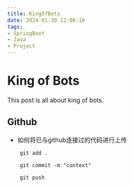 ```yaml
---
title: KingOfBots
date: 2024-01-30 12:08:10
tags:
- SpringBoot
- Java
- Project
---
```

# King of Bots
This post is all about king of bots.
## Github
- 如何将已与github连接过的代码进行上传

```shell
    git add .
```

```shell
    git commit -m "context"
```

```shell
    git push
```

<!--more-->
